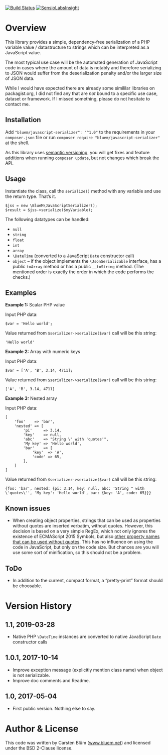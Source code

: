 [![Build Status](https://api.travis-ci.org/BlueM/PHP-JavaScript-Serializer.svg?branch=master)](https://travis-ci.org/BlueM/PHP-JavaScript-Serializer)
[![SensioLabsInsight](https://insight.sensiolabs.com/projects/a2a2401a-906e-4f9d-b889-416890a620ca/mini.png)](https://insight.sensiolabs.com/projects/a2a2401a-906e-4f9d-b889-416890a620ca)

Overview
========

This library provides a simple, dependency-free serialization of a PHP variable value / datastructure to strings which can be interpreted as a JavaScript value.

The most typical use case will be the automated generation of JavaScript code in cases where the amount of data is notably and therefore serializing to JSON would suffer from the deserialization penalty and/or the larger size of JSON data.

While I would have expected there are already some simililar libraries on packagist.org, I did not find any that are *not* bound to a specific use case, dataset or framework. If I missed something, please do not hesitate to contact me.


Installation
-------------
Add `"bluem/javascript-serializer": "^1.0"` to the requirements in your `composer.json` file or run `composer require "bluem/javascript-serializer"` at the shell.

As this library uses [semantic versioning](https://semver.org), you will get fixes and feature additions when running `composer update`, but not changes which break the API.


Usage
----

Instantiate the class, call the `serialize()` method with any variable and use the return type. That’s it.

    $jss = new \BlueM\JavaScriptSerializer();
    $result = $jss->serialize($myVariable);

The following datatypes can be handled:

* `null`
* `string`
* `float`
* `int`
* `array`
* `\DateTime` (converted to a JavaScript `Date` constructor call)
* `object` – if the object implements the `\JsonSerializable` interface, has a public `toArray` method or has a public `__toString` method. (The mentioned order is exactly the order in which the code performs the checks.)


Examples
--------

**Example 1:** Scalar PHP value

Input PHP data:

    $var = 'Hello world';

Value returned from `$serializer->serialize($var)` call will be this string:

    'Hello world'

**Example 2:** Array with numeric keys

Input PHP data:

    $var = ['A', 'B', 3.14, 4711];

Value returned from `$serializer->serialize($var)` call will be this string:

    ['A', 'B', 3.14, 4711]


**Example 3:** Nested array
 
Input PHP data:

    [
        'foo'    => 'bar',
        'nested' => [
            'pi'     => 3.14,
            'key'    => null,
            'abc'    => "String \" with 'quotes'",
            'My key' => 'Hello world',
            'bar'    => [
                'key'  => 'A',
                'code' => 65,
            ],
        ]
    ]

Value returned from `$serializer->serialize($var)` call will be this string:

    {foo: 'bar', nested: {pi: 3.14, key: null, abc: 'String " with \'quotes\'', 'My key': 'Hello world', bar: {key: 'A', code: 65}}}


Known issues
------------
* When creating object properties, strings that can be used as properties without quotes are inserted verbatim, without quotes. However, this decision is based on a very simple RegEx, which not only ignores the existence of ECMAScript 2015 Symbols, but also [other property names that can be used without quotes](https://mothereff.in/js-properties#12e34). This has no influence on using the code in JavaScript, but only on the code size. But chances are you will use some sort of minification, so this should not be a problem.


ToDo
----
* In addition to the current, compact format, a “pretty-print” format should be choosable.


Version History
=================

1.1, 2019-03-28
---------------
* Native PHP `\DateTime` instances are converted to native JavaScript `Date` constructor calls

1.0.1, 2017-10-14
-----------------
* Improve exception message (explicitly mention class name) when object is not serializable.
* Improve doc comments and Readme.

1.0, 2017-05-04
----------------
* First public version. Nothing else to say.


Author & License
=================
This code was written by Carsten Blüm (www.bluem.net) and licensed under the BSD 2-Clause license.
